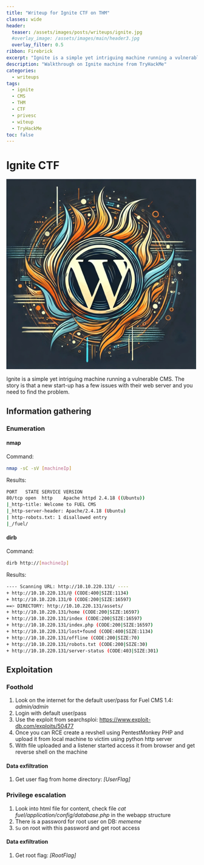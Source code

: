```yaml
---
title: "Writeup for Ignite CTF on THM"
classes: wide
header:  
  teaser: /assets/images/posts/writeups/ignite.jpg
  #overlay_image: /assets/images/main/header3.jpg
  overlay_filter: 0.5
ribbon: Firebrick
excerpt: "Ignite is a simple yet intriguing machine running a vulnerable CMS. The story is that a new start-up has a few issues with their web server and you need to find the problem."
description: "Walkthrough on Ignite machine from TryHackMe"
categories:
  - writeups
tags:
  - ignite
  - CMS
  - THM
  - CTF
  - privesc
  - witeup
  - TryHackMe
toc: false
---
```

# Ignite CTF

<img src="/assets/images/posts/writeups/ignite.jpg" alt="Mr Robot" width="500" class="align-center">

Ignite is a simple yet intriguing machine running a vulnerable CMS. The story is that a new start-up has a few issues with their web server and you need to find the problem.

## Information gathering

### Enumeration

#### nmap

Command:
```sh
nmap -sC -sV [machineIp]
```

Results:
```sh
PORT   STATE SERVICE VERSION
80/tcp open  http    Apache httpd 2.4.18 ((Ubuntu))
|_http-title: Welcome to FUEL CMS
|_http-server-header: Apache/2.4.18 (Ubuntu)
| http-robots.txt: 1 disallowed entry 
|_/fuel/
```
#### dirb

Command:
```sh
dirb http://[machineIp]
```

Results:
```sh
---- Scanning URL: http://10.10.220.131/ ----
+ http://10.10.220.131/@ (CODE:400|SIZE:1134)
+ http://10.10.220.131/0 (CODE:200|SIZE:16597)
==> DIRECTORY: http://10.10.220.131/assets/
+ http://10.10.220.131/home (CODE:200|SIZE:16597)
+ http://10.10.220.131/index (CODE:200|SIZE:16597)
+ http://10.10.220.131/index.php (CODE:200|SIZE:16597)
+ http://10.10.220.131/lost+found (CODE:400|SIZE:1134)
+ http://10.10.220.131/offline (CODE:200|SIZE:70)
+ http://10.10.220.131/robots.txt (CODE:200|SIZE:30)
+ http://10.10.220.131/server-status (CODE:403|SIZE:301) 
```

## Exploitation

### Foothold
1. Look on the internet for the default user/pass for Fuel CMS 1.4: *admin/admin*
2. Login with default user/pass
3. Use the exploit from searchsploi: https://www.exploit-db.com/exploits/50477
4. Once you can RCE create a revshell using PentestMonkey PHP and upload it from local machine to victim using python http server
5. With file uploaded and a listener started access it from browser and get reverse shell on the machine

#### Data exfiltration
1. Get user flag from home directory: *[UserFlag]*

### Privilege escalation
1. Look into html file for content, check file *cat fuel/application/config/database.php* in the webapp structure
2. There is a password for root user on DB: *mememe*
3. `Su` on root with this password and get root access

#### Data exfiltration
1. Get root flag: *[RootFlag]*